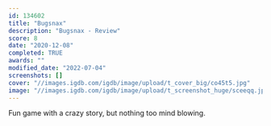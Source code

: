```yaml
---
id: 134602
title: "Bugsnax"
description: "Bugsnax - Review"
score: 8
date: "2020-12-08"
completed: TRUE
awards: ""
modified_date: "2022-07-04"
screenshots: []
cover: "//images.igdb.com/igdb/image/upload/t_cover_big/co45t5.jpg"
image: "//images.igdb.com/igdb/image/upload/t_screenshot_huge/sceeqq.jpg"
---
```

Fun game with a crazy story, but nothing too mind blowing.